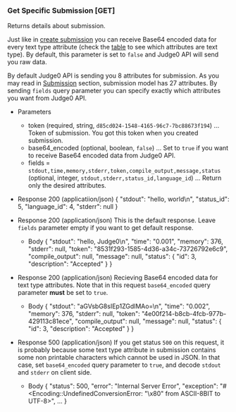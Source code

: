 ### Get Specific Submission [GET]
Returns details about submission.

Just like in [create submission](/#submission-submission-post) you can receive Base64 encoded data for every
text type attribute (check the [table](#submission-submission) to see which attributes are text type).
By default, this parameter is set to `false` and Judge0 API will send you raw data.

By default Judge0 API is sending you 8 attributes for submission. As you may read in [Submission](#submission-submission)
section, submission model has 27 attributes. By sending `fields` query parameter you can specify exactly which attributes
you want from Judge0 API.

+ Parameters
    + token (required, string, `d85cd024-1548-4165-96c7-7bc88673f194`) ... Token of submission. You got this token when you created submission.
    + base64_encoded (optional, boolean, `false`) ... Set to `true` if you want to receive Base64 encoded data from Judge0 API.
    + fields = `stdout,time,memory,stderr,token,compile_output,message,status` (optional, integer, `stdout,stderr,status_id,language_id`) ... Return only the desired attributes.

+ Response 200 (applicatiion/json)
    {
        "stdout": "hello, world\n",
        "status_id": 5,
        "language_id": 4,
        "stderr": null
    }

+ Response 200 (application/json)
    This is the default response. Leave `fields` parameter empty if you want to get default response.
    + Body
        {
            "stdout": "hello, Judge0\n",
            "time": "0.001",
            "memory": 376,
            "stderr": null,
            "token": "8531f293-1585-4d36-a34c-73726792e6c9",
            "compile_output": null,
            "message": null,
            "status": {
                "id": 3,
                "description": "Accepted"
            }
        }

+ Response 200 (application/json)
    Recieving Base64 encoded data for text type attributes. Note that in this request `base64_encoded` query parameter **must** be
    set to `true`.
    + Body
        {
            "stdout": "aGVsbG8sIEp1ZGdlMAo=\n",
            "time": "0.002",
            "memory": 376,
            "stderr": null,
            "token": "4e00f214-b8cb-4fcb-977b-429113c81ece",
            "compile_output": null,
            "message": null,
            "status": {
                "id": 3,
                "description": "Accepted"
            }
        }

+ Response 500 (application/json)
    If you get status `500` on this request, it is probably because some text type attribute in submission contains
    some non printable characters which cannot be used in JSON. In that case, set `base64_encoded` query parameter to `true`,
    and decode `stdout` and `stderr` on client side.
    + Body
        {
            "status": 500,
            "error": "Internal Server Error",
            "exception": "#<Encoding::UndefinedConversionError: \"\\x80\" from ASCII-8BIT to UTF-8>",
            ...
        }

<!-- include(../_unauthenticated.md) -->